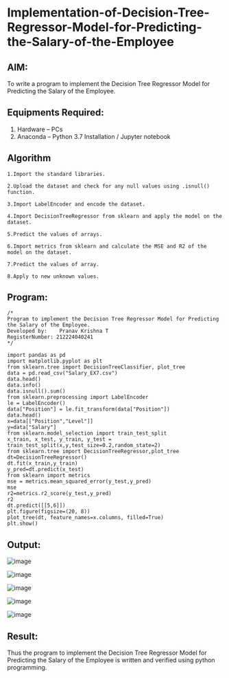 # Implementation-of-Decision-Tree-Regressor-Model-for-Predicting-the-Salary-of-the-Employee

## AIM:
To write a program to implement the Decision Tree Regressor Model for Predicting the Salary of the Employee.

## Equipments Required:
1. Hardware – PCs
2. Anaconda – Python 3.7 Installation / Jupyter notebook

## Algorithm
```
1.Import the standard libraries.

2.Upload the dataset and check for any null values using .isnull() function.

3.Import LabelEncoder and encode the dataset.

4.Import DecisionTreeRegressor from sklearn and apply the model on the dataset.

5.Predict the values of arrays.

6.Import metrics from sklearn and calculate the MSE and R2 of the model on the dataset.

7.Predict the values of array.

8.Apply to new unknown values.
```
## Program:
```
/*
Program to implement the Decision Tree Regressor Model for Predicting the Salary of the Employee.
Developed by:    Pranav Krishna T
RegisterNumber: 212224040241
*/

import pandas as pd
import matplotlib.pyplot as plt
from sklearn.tree import DecisionTreeClassifier, plot_tree
data = pd.read_csv("Salary_EX7.csv")
data.head()
data.info()
data.isnull().sum()
from sklearn.preprocessing import LabelEncoder
le = LabelEncoder()
data["Position"] = le.fit_transform(data["Position"])
data.head()
x=data[["Position","Level"]]
y=data["Salary"]
from sklearn.model_selection import train_test_split
x_train, x_test, y_train, y_test = train_test_split(x,y,test_size=0.2,random_state=2)
from sklearn.tree import DecisionTreeRegressor,plot_tree
dt=DecisionTreeRegressor()
dt.fit(x_train,y_train)
y_pred=dt.predict(x_test)
from sklearn import metrics
mse = metrics.mean_squared_error(y_test,y_pred)
mse
r2=metrics.r2_score(y_test,y_pred)
r2
dt.predict([[5,6]])
plt.figure(figsize=(20, 8))
plot_tree(dt, feature_names=x.columns, filled=True)
plt.show()

```

## Output:

![image](https://github.com/user-attachments/assets/d915b2da-bc69-464a-8e55-b903eb29bb5b)

![image](https://github.com/user-attachments/assets/a1ebb803-ca18-4fff-8a51-558f6b522d49)

![image](https://github.com/user-attachments/assets/07fb8ece-e2b3-4a7f-b7e0-f893020c0b92)

![image](https://github.com/user-attachments/assets/9250bccf-7cc8-49b0-a081-58c92fa9564c)

![image](https://github.com/user-attachments/assets/ab7f5921-3f25-4ef0-9ab0-08a3ac964722)


## Result:
Thus the program to implement the Decision Tree Regressor Model for Predicting the Salary of the Employee is written and verified using python programming.
